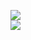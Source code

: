 [![](https://img.shields.io/badge/Made%20With-Github%20Spray-lightgrey.svg?style=for-the-badge&logo=github)](https://github.com/Annihil/github-spray#3236)  
[![](https://i.imgur.com/2DrTn0Z.gif)](https://github.com/Annihil/github-spray)